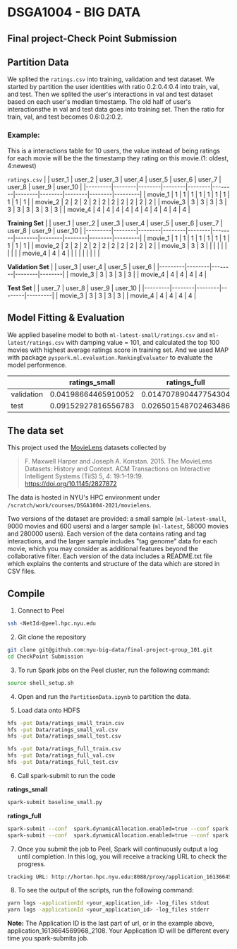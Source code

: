 # DSGA1004 - BIG DATA
## Final project-Check Point Submission


## Partition Data
We splited the `ratings.csv` into training, validation and test dataset.
We started by partition the user identities with ratio 0.2:0.4:0.4 into train, val, and test. 
Then we splited the user's interactions in val and test dataset based on each user's median timestamp.
The old half of user's interactionsthe in val and test data goes into training set. Then the ratio for train, val, and test becomes 0.6:0.2:0.2.

### Example:
This is a interactions table for 10 users, the value instead of being ratings for each movie will be the the timestamp they rating on this movie.(1: oldest, 4:newest)


`ratings.csv`
|         | user_1 | user_2 | user_3 | user_4 | user_5 | user_6 | user_7 | user_8 | user_9 | user_10 |
|---------|--------|--------|--------|--------|--------|--------|--------|--------|--------|---------|
| movie_1 | 1      | 1      | 1      | 1      | 1      | 1      | 1      | 1      | 1      | 1       |
| movie_2 | 2      | 2      | 2      | 2      | 2      | 2      | 2      | 2      | 2      | 2       |
| movie_3 | 3      | 3      | 3      | 3      | 3      | 3      | 3      | 3      | 3      | 3       |
| movie_4 | 4      | 4      | 4      | 4      | 4      | 4      | 4      | 4      | 4      | 4       |


**Training Set**
|         | user_1 | user_2 | user_3 | user_4 | user_5 | user_6 | user_7 | user_8 | user_9 | user_10 |
|---------|--------|--------|--------|--------|--------|--------|--------|--------|--------|---------|
| movie_1 | 1      | 1      | 1      | 1      | 1      | 1      | 1      | 1      | 1      | 1       |
| movie_2 | 2      | 2      | 2      | 2      | 2      | 2      | 2      | 2      | 2      | 2       |
| movie_3 | 3      | 3      |        |        |        |        |        |        |        |         |
| movie_4 | 4      | 4      |        |        |        |        |        |        |        |         |


**Validation Set**
|         | user_3 | user_4 | user_5 | user_6 |
|---------|--------|--------|--------|--------|
| movie_3 | 3      | 3      | 3      | 3      |
| movie_4 | 4      | 4      | 4      | 4      |


**Test Set**
|         | user_7 | user_8 | user_9 | user_10 |
|---------|--------|--------|--------|---------|
| movie_3 | 3      | 3      | 3      | 3       |
| movie_4 | 4      | 4      | 4      | 4       |


## Model Fitting & Evaluation
We applied baseline model to both `ml-latest-small/ratings.csv` and `ml-latest/ratings.csv` with damping value = 101, and calculated the top 100 movies with highest average ratings score in training set.
And we used MAP with package `pyspark.ml.evaluation.RankingEvaluator` to evaluate the model performence.


|            | ratings_small       | ratings_full         |
|------------|---------------------|----------------------|
| validation | 0.04198664465910052 | 0.014707890447754304 |
| test       | 0.09152927816556783 | 0.026501548702463486 |



## The data set

This project used the [MovieLens](https://grouplens.org/datasets/movielens/latest/) datasets collected by 
> F. Maxwell Harper and Joseph A. Konstan. 2015. 
> The MovieLens Datasets: History and Context. 
> ACM Transactions on Interactive Intelligent Systems (TiiS) 5, 4: 19:1–19:19. https://doi.org/10.1145/2827872

The data is hosted in NYU's HPC environment under `/scratch/work/courses/DSGA1004-2021/movielens`.

Two versions of the dataset are provided: a small sample (`ml-latest-small`, 9000 movies and 600 users) and a larger sample (`ml-latest`, 58000 movies and 280000 users).
Each version of the data contains rating and tag interactions, and the larger sample includes "tag genome" data for each movie, which you may consider as additional features beyond
the collaborative filter.
Each version of the data includes a README.txt file which explains the contents and structure of the data which are stored in CSV files.


## Compile

1. Connect to Peel
```bash
ssh <NetId>@peel.hpc.nyu.edu
```


2. Git clone the repository
```bash
git clone git@github.com:nyu-big-data/final-project-group_101.git
cd CheckPoint Submission
```


3. To run Spark jobs on the Peel cluster,  run the following command:
```bash
source shell_setup.sh
```


4. Open and run the `PartitionData.ipynb` to partition the data.



5. Load data onto HDFS
```bash
hfs -put Data/ratings_small_train.csv
hfs -put Data/ratings_small_val.csv
hfs -put Data/ratings_small_test.csv

hfs -put Data/ratings_full_train.csv
hfs -put Data/ratings_full_val.csv
hfs -put Data/ratings_full_test.csv
```


6. Call spark-submit to run the code


**ratings_small**
```bash
spark-submit baseline_small.py
```


**ratings_full**
```bash
spark-submit --conf  spark.dynamicAllocation.enabled=true --conf spark.shuffle.service.enabled=false --conf spark.dynamicAllocation.shuffleTracking.enabled=true baseline_full_fitting.py
spark-submit --conf  spark.dynamicAllocation.enabled=true --conf spark.shuffle.service.enabled=false --conf spark.dynamicAllocation.shuffleTracking.enabled=true baseline_full_predicting.py
```


7. Once you submit the job to Peel, Spark will continuously output a log until completion. In this log, you will receive a tracking URL to check the progress.
```bash
tracking URL: http://horton.hpc.nyu.edu:8088/proxy/application_1613664569968_2108
```


8. To see the output of the scripts, run the following command:

```bash
yarn logs -applicationId <your_application_id> -log_files stdout
yarn logs -applicationId <your_application_id> -log_files stderr
```

**Note:** The Application ID is the last part of url, or in the example above, application_1613664569968_2108. Your Application ID will be different every time you spark-submita job. 
